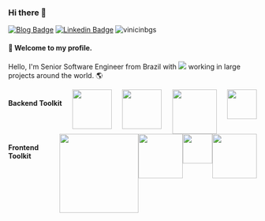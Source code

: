 ### Hi there 👋
[![Blog Badge](https://img.shields.io/badge/blog-vinicinbgs.github.io-black)](https://vinicinbgs.github.io)
[![Linkedin Badge](https://img.shields.io/badge/-LinkedIn-blue?style=flat-square&logo=Linkedin&logoColor=white&link=https://www.linkedin.com/in/vinicius-morais-dutra-5260bb116/)](https://www.linkedin.com/in/vinicius-morais-dutra-5260bb116/)
<img src="https://komarev.com/ghpvc/?username=vinicinbgs" alt="vinicinbgs" />
#### :rocket: Welcome to my profile.

<div style="width: 100%; height: 20vh" style="">
  <p align="left">
    Hello, I'm Senior Software Engineer from Brazil with <img src="https://img.shields.io/badge/6-years%20of%20experience-purple" /> working in large projects around the world. 🌎
  </p>
  <div style="display: flex; justify-content: space-between">
      <h4>Backend Toolkit</h4>
      <img width="80px" src="https://user-images.githubusercontent.com/16025055/139122887-baa9f42d-68da-4e0f-ba95-7b74fcb9fd5a.png" />
      <img width="80px" src="https://user-images.githubusercontent.com/16025055/139123378-2c7474d5-aca1-4e06-b11c-c4bf85e3d72b.png" />
      <img width="90px" src="https://user-images.githubusercontent.com/16025055/139132848-8d848b2d-969f-4b11-b3c2-2f906acfb71f.png" />
      <img width="60px" src="https://user-images.githubusercontent.com/16025055/139132018-c16f4ca2-d657-4efc-9b9d-8076f18ecd1b.png" />
   </div>
  <div style="display: flex; justify-content: space-between;">
    <h4>Frontend Toolkit</h4>
    <img width="160px" src="https://user-images.githubusercontent.com/16025055/139131813-558065a1-20a7-400d-979e-846e06698dad.png" />
    <img width="90px" src="https://user-images.githubusercontent.com/16025055/139132201-2b5787c7-eaad-464d-88e5-05a940569267.png" />
    <img width="60px" src="https://user-images.githubusercontent.com/16025055/139132339-703370a5-3f4e-4482-8e8f-4e3df4517988.png" />
    <img width="90px" align="top" src="https://user-images.githubusercontent.com/16025055/139132472-48df6f58-e8b5-426a-ad87-b7d78490fe1b.png" />
  </div>
</div>
